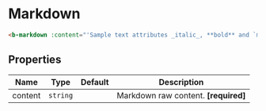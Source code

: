 # Markdown

<b-markdown :content="'Sample text attributes _italic_, **bold** and `monospace`.'" />

```html
<b-markdown :content="'Sample text attributes _italic_, **bold** and `monospace`.'" />
```

## Properties

| Name    | Type     | Default | Description                          |
|---------|----------|---------|--------------------------------------|
| content | `string` |         | Markdown raw content. **[required]** |
